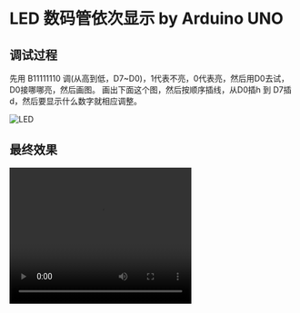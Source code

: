 # LED 数码管依次显示 by Arduino UNO

## 调试过程
先用 B11111110 调(从高到低，D7~D0)，1代表不亮，0代表亮，然后用D0去试，D0接哪哪亮，然后画图。
画出下面这个图，然后按顺序插线，从D0插h 到 D7插d，然后要显示什么数字就相应调整。

![LED](http://o84t5lcxv.bkt.clouddn.com/LED.png?imageView2/2/h/300)

## 最终效果

<video src="http://o84t5lcxv.bkt.clouddn.com/LED.mp4" width="320" height="240" controls="controls">
Your browser does not support the video tag.
</video>